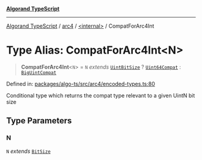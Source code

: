 [**Algorand TypeScript**](../../../README.md)

***

[Algorand TypeScript](../../../modules.md) / [arc4](../../README.md) / [\<internal\>](../README.md) / CompatForArc4Int

# Type Alias: CompatForArc4Int\<N\>

> **CompatForArc4Int**\<`N`\> = `N` *extends* [`UintBitSize`](UintBitSize.md) ? [`Uint64Compat`](../../../index/type-aliases/Uint64Compat.md) : [`BigUintCompat`](../../../index/type-aliases/BigUintCompat.md)

Defined in: [packages/algo-ts/src/arc4/encoded-types.ts:80](https://github.com/algorandfoundation/puya-ts/blob/main/packages/algo-ts/src/arc4/encoded-types.ts#L80)

Conditional type which returns the compat type relevant to a given UintN bit size

## Type Parameters

### N

`N` *extends* [`BitSize`](../../type-aliases/BitSize.md)

